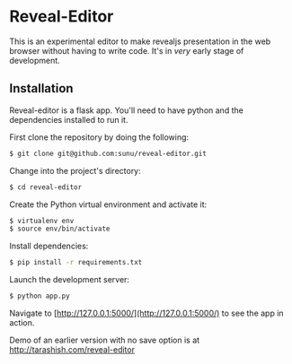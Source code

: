 Reveal-Editor
=============

This is an experimental editor to make revealjs presentation in the web browser without having to write code. It's in *very* early stage of development.

Installation
------------
Reveal-editor is a flask app. You'll need to have python and the dependencies installed to run it.

First clone the repository by doing the following:
```bash
$ git clone git@github.com:sunu/reveal-editor.git
```
Change into the project's directory:
```bash
$ cd reveal-editor
```
Create the Python virtual environment and activate it:
```bash
$ virtualenv env
$ source env/bin/activate
```
Install dependencies:
```bash
$ pip install -r requirements.txt
```
Launch the development server:
```bash
$ python app.py
```
Navigate to [http://127.0.0.1:5000/](http://127.0.0.1:5000/) to see the app in action.

Demo of an earlier version with no save option is at http://tarashish.com/reveal-editor
